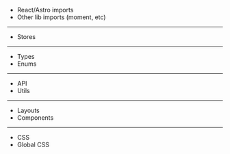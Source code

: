 - React/Astro imports
- Other lib imports (moment, etc)
---
- Stores
---
- Types
- Enums
---
- API
- Utils
---
- Layouts
- Components
---
- CSS
- Global CSS